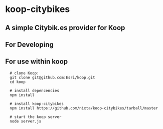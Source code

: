 # koop-citybikes

## A simple Citybik.es provider for Koop

## For Developing

## For use within koop

  ```
    # clone Koop:
    git clone git@github.com:Esri/koop.git
    cd koop

    # install depencencies
    npm install

    # install koop-citybikes
    npm install https://github.com/nixta/koop-citybikes/tarball/master

    # start the koop server
    node server.js
  ```
